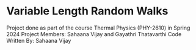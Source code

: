 # Variable Length Random Walks

Project done as part of the course Thermal Physics (PHY-2610) in Spring 2024
Project Members: Sahaana Vijay and Gayathri Thatavarthi
Code Written By: Sahaana Vijay
